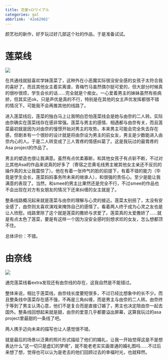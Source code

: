 ```yaml
---
title: 恋愛×ロワイアル
categories: gal
abbrlink: '42e62902'
---
```

颜艺社的新作，好歹玩过好几部这个社的作品，于是准备试试。
<!--more-->
# 莲菜线

![](https://cdn.jsdelivr.net/gh/ourandream/blog_images@master/恋愛×ロワイアル/ev405_1.6w1pss2b7rw0.png)

在共通线就挺喜欢学妹莲菜了，这种外在小恶魔实际很没安全感的女孩子太符合我的喜好了。而且其他女主着实离谱，青梅竹马虽然偶尔挺可爱的，但大部分时候真的很吵很烦，学生会长的话……完全就是个痴女。一心爱着男主的妹妹虽然有些病娇，但其实还ok，只是声优是真的不行，特别是在其他的女主声优发挥都很不错的情况下。可能我不会再推其他的线路了。

进入莲菜线后，莲菜的独白马上让我明白恐怕莲菜线会是她与由奈的二人转。实际由奈确实在莲菜线存在感非常强。莲菜与男主的感情、相遇都与由奈有关，而且莲菜最初就是因为对由奈的憧憬开始对男主的攻势。本来男主可能会完全失去存在感，但剧本有一个很妙的设计就是将由奈设为男主的前女友，男主是少数能进入由奈内心的人。于是二人转变成了三人胃疼的情感纠葛了。这是我玩过的最胃疼的Asa project的作品了。

男主的塑造也很让我满意。虽然有点优柔寡断，和其他女孩子有点斩不断，不过对比其他Asa的作品来说真的好多了（寄宿之恋黄毛线男主被其他女主亲还不反抗的操作真的太让我震惊了）。他在有着一张帅气的脸的前提下，有着不错的能力（毕竟是学生会长，莲菜妈妈事务所未来的继承人），和很强的责任心。至少是能让我满意的表现了。当然，和smee的男主比果然还是完全不行，不过smee的作品也不会出现在对方有女朋友的情况下还来纠缠的女主就是了。

整条线路概况起来就是莲菜与由奈的理解与心灵的接近。莲菜太别扭了，太没有安全感了，由奈则太喜欢演戏来掩饰自己的感情了。看着两人终于成为心灵之友也是让人欣慰。线路里除了这个就是莲菜的撒娇与求爱了。莲菜真的太爱撒娇了……就是有点太色了莲菜，要是有这样一个因为没安全感时刻想求欢的女友，怎么想都顶不住。

总体评价：不错。

# 由奈线

![](https://cdn.jsdelivr.net/gh/ourandream/blog_images@master/恋愛×ロワイアル/ev509_1.4d1x1bzg8g60.png)

通完莲菜线看extra发现还有由奈线的存在，这我自然是不能错过。

整体来说，相比于莲菜线，由奈线长度要短很多，不过已经比想象中的长不少。而且整条线中莲菜存在感不强，不再是三角纠缠，而是男主与由奈的二人转。由奈终于等到了男主认清心意，他们不是复合而是直接订婚了，男主也决定陪由奈一起去国外。整条线回想起来就是甜，由奈的爱意几乎都要溢出屏幕，这算我玩过的asa project里最甜的一条线了吧。

两人携手迈向未来的描写也让人感觉很不错。

就是最后的场景以泛黄的照片形式描绘了他们的婚礼，让我一开始觉得这是不是想表达什么“这一切只是虚幻的梦境”，就不能老老实实画普通的婚礼图吗……不过后来想了想，觉得也可以认为是老去的他们回顾过去的幸福时光，也就释然。

